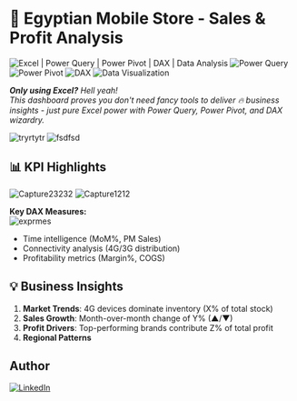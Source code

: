 # 📱 Egyptian Mobile Store - Sales & Profit Analysis
![Excel | Power Query | Power Pivot | DAX | Data Analysis](https://img.shields.io/badge/-Excel-217346?logo=microsoftexcel&logoColor=white) ![Power Query](https://img.shields.io/badge/Power_Query-217346?style=flat&logo=powerbi) ![Power Pivot](https://img.shields.io/badge/Power_Pivot-5E2750?style=flat&logo=powerbi) ![DAX](https://img.shields.io/badge/DAX-FFB900?style=flat&logo=powerbi) ![Data Visualization](https://img.shields.io/badge/Data_Visualization-5E2750?style=flat&logo=tableau)

<i><b>Only using Excel?</b> Hell yeah! </br>
This dashboard proves you don't need fancy tools to deliver 🔥 business insights - just pure Excel power with Power Query, Power Pivot, and DAX wizardry.</i></br>


![tryrtytr](https://github.com/user-attachments/assets/ca46425b-c421-474f-a7f0-1ff0dd526cbf)
![fsdfsd](https://github.com/user-attachments/assets/af88f3d9-9c81-4b31-8149-b96faa39908f)
## 📊 KPI Highlights
![Capture23232](https://github.com/user-attachments/assets/b30e168b-dff1-4cfe-8964-b92e6499d381)
![Capture1212](https://github.com/user-attachments/assets/de974754-c910-4f65-bd8f-f97345be3c52)

**Key DAX Measures:**</br>
![exprmes](https://github.com/user-attachments/assets/fa301fee-b31b-496f-b830-9760956ddd1a)

- Time intelligence (MoM%, PM Sales)
- Connectivity analysis (4G/3G distribution)
 - Profitability metrics (Margin%, COGS)</br>
## 💡 Business Insights
1. **Market Trends**: 4G devices dominate inventory (X% of total stock)
2. **Sales Growth**: Month-over-month change of Y% (▲/▼)
3. **Profit Drivers**: Top-performing brands contribute Z% of total profit
4. **Regional Patterns**
   
## Author
[![LinkedIn](https://img.shields.io/badge/LinkedIn-0077B5?style=flat&logo=linkedin)]([Your_Profile_URL](https://www.linkedin.com/in/moatazelmesmary/))
